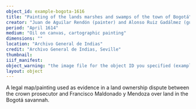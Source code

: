 ```yaml
---
object_id: example-bogota-1616
title: "Painting of the lands marshes and swamps of the town of Bogotá"
creator: "Juan de Aguilar Rendón (painter) and Alonso Ruiz Gadálmez (guarantor)"
period: "April 1614"
medium: "Oil on canvas, cartographic painting"
dimensions: ""
location: "Archivo General de Indias"
credit: "Archivo General de Indias, Seville"
thumbnail: 
iiif_manifest: 
object_warning: "the image file for the object ID you specified (example-bogota-1616) in your configuration CSV or Google Sheet was not found in components/images/objects/"
layout: object
---
```


A legal map/painting used as evidence in a land ownership dispute between the crown prosecutor and Francisco Maldonado y Mendoza over land in the Bogotá savannah.
